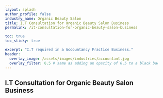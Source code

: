 ```yaml
---
layout: splash 
author_profile: false 
industry_name: Organic Beauty Salon
title: I.T Consultation for Organic Beauty Salon Business
permalink: /it-consultation-for-organic-beauty-salon-business

toc: true
toc_sticky: true

excerpt: "I.T required in a Accountancy Practice Business."
header:
  overlay_image: /assets/images/industries/accountant.jpg
  overlay_filter: 0.5 # same as adding an opacity of 0.5 to a black background
---
```


## I.T Consultation for Organic Beauty Salon Business